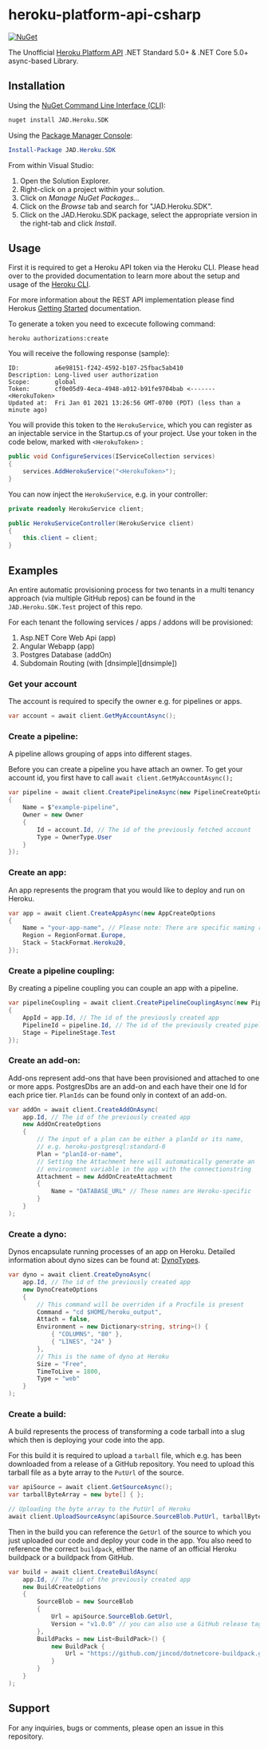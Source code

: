 # heroku-platform-api-csharp

[![NuGet](https://img.shields.io/nuget/v/JAD.Heroku.SDK.svg)](https://www.nuget.org/packages/JAD.Heroku.SDK/)

The Unofficial [Heroku Platform API][herokuAPI] .NET Standard 5.0+ &amp; .NET Core 5.0+ async-based Library. 


## Installation

Using the [NuGet Command Line Interface (CLI)][nuget-cli]:

```sh
nuget install JAD.Heroku.SDK
```

Using the [Package Manager Console][package-manager-console]:

```powershell
Install-Package JAD.Heroku.SDK
```

From within Visual Studio:

1. Open the Solution Explorer.
2. Right-click on a project within your solution.
3. Click on *Manage NuGet Packages...*
4. Click on the *Browse* tab and search for "JAD.Heroku.SDK".
5. Click on the JAD.Heroku.SDK package, select the appropriate version in the
   right-tab and click *Install*.

## Usage
First it is required to get a Heroku API token via the Heroku CLI. Please head over to the provided documentation to learn more about the setup and usage of the [Heroku CLI][heroku-cli].

For more information about the REST API implementation please find Herokus [Getting Started][getting-started] documentation.

To generate a token you need to excecute following command:

```
heroku authorizations:create
```
You will receive the following response (sample):

```
ID:          a6e98151-f242-4592-b107-25fbac5ab410
Description: Long-lived user authorization
Scope:       global
Token:       cf0e05d9-4eca-4948-a012-b91fe9704bab <------- <HerokuToken>
Updated at:  Fri Jan 01 2021 13:26:56 GMT-0700 (PDT) (less than a minute ago)
```

You will provide this token to the `HerokuService`, which you can register as an injectable service in the Startup.cs of your project. Use your token in the code below, marked with `<HerokuToken>` :

```c#
public void ConfigureServices(IServiceCollection services)
{
    services.AddHerokuService("<HerokuToken>");
}
```

You can now inject the `HerokuService`, e.g. in your controller:

```c#
private readonly HerokuService client;

public HerokuServiceController(HerokuService client)
{
    this.client = client;
}
```
## Examples

An entire automatic provisioning process for two tenants in a multi tenancy approach (via multiple GitHub repos) can be found in the `JAD.Heroku.SDK.Test` project of this repo.

For each tenant the following services / apps / addons will be provisioned:
1. Asp.NET Core Web Api (app)
2. Angular Webapp (app)
3. Postgres Database (addOn)
4. Subdomain Routing (with [dnsimple][dnsimple])

### Get your account
The account is required to specify the owner e.g. for pipelines or apps.
```c#
var account = await client.GetMyAccountAsync();
```

### Create a pipeline:
A pipeline allows grouping of apps into different stages. 

Before you can create a pipeline you have attach an owner. To get your account id, you first have to call `await client.GetMyAccountAsync();`
```c#
var pipeline = await client.CreatePipelineAsync(new PipelineCreateOptions
{
    Name = $"example-pipeline",
    Owner = new Owner
    {
        Id = account.Id, // The id of the previously fetched account 
        Type = OwnerType.User
    }
});
```

### Create an app:
An app represents the program that you would like to deploy and run on Heroku.
```c#
var app = await client.CreateAppAsync(new AppCreateOptions
{
    Name = "your-app-name", // Please note: There are specific naming requirements
    Region = RegionFormat.Europe,
    Stack = StackFormat.Heroku20,
});
```

### Create a pipeline coupling:
By creating a pipeline coupling you can couple an app with a pipeline.
```c#
var pipelineCoupling = await client.CreatePipelineCouplingAsync(new PipelineCouplingCreateOptions
{
    AppId = app.Id, // The id of the previously created app
    PipelineId = pipeline.Id, // The id of the previously created pipeline
    Stage = PipelineStage.Test
});
```

### Create an add-on:
Add-ons represent add-ons that have been provisioned and attached to one or more apps. PostgresDbs are an add-on and each have their one Id for each price tier. `PlanIds` can be found only in context of an add-on.
```c#
var addOn = await client.CreateAddOnAsync(
    app.Id, // The id of the previously created app
    new AddOnCreateOptions
    {
        // The input of a plan can be either a planId or its name,
        // e.g. heroku-postgresql:standard-0
        Plan = "planId-or-name", 
        // Setting the Attachment here will automatically generate an
        // environment variable in the app with the connectionstring
        Attachment = new AddOnCreateAttachment
        {
            Name = "DATABASE_URL" // These names are Heroku-specific
        }
    }
);
```

### Create a dyno:
Dynos encapsulate running processes of an app on Heroku. Detailed information about dyno sizes can be found at: [DynoTypes][dyno-types].
```c#
var dyno = await client.CreateDynoAsync(
    app.Id, // The id of the previously created app
    new DynoCreateOptions
    {
        // This command will be overriden if a Procfile is present
        Command = "cd $HOME/heroku_output",
        Attach = false,
        Environment = new Dictionary<string, string>() { 
            { "COLUMNS", "80" }, 
            { "LINES", "24" } 
        },
        // This is the name of dyno at Heroku
        Size = "Free",
        TimeToLive = 1800,
        Type = "web"
    }
);
```

### Create a build:
A build represents the process of transforming a code tarball into a slug which then is deploying your code into the app.

 For this build it is required to upload a `tarball` file, which e.g. has been downloaded from a release of a GitHub repository. You need to upload this tarball file as a byte array to the `PutUrl` of the source.

```c#
var apiSource = await client.GetSourceAsync();
var tarballByteArray = new byte[] { };

// Uploading the byte array to the PutUrl of Heroku
await client.UploadSourceAsync(apiSource.SourceBlob.PutUrl, tarballByteArray);
```
Then in the build you can reference the `GetUrl` of the source to which you just uploaded our code and deploy your code in the app. You also need to reference the correct `buildpack`, either the name of an official Heroku buildpack or a buildpack from GitHub.

```c#
var build = await client.CreateBuildAsync(
    app.Id, // The id of the previously created app
    new BuildCreateOptions
    {
        SourceBlob = new SourceBlob
        {
            Url = apiSource.SourceBlob.GetUrl, 
            Version = "v1.0.0" // you can also use a GitHub release tag
        },
        BuildPacks = new List<BuildPack>() {
            new BuildPack {
                Url = "https://github.com/jincod/dotnetcore-buildpack.git"
            }
        }
    }
);
```

## Support

For any inquiries, bugs or comments, please open an issue in this repository.

[heroku]: https://dashboard.heroku.com/
[herokuAPI]: https://devcenter.heroku.com/articles/platform-api-reference
[package-manager-console]: https://docs.microsoft.com/en-us/nuget/tools/package-manager-console
[nuget-cli]: https://docs.microsoft.com/en-us/nuget/tools/nuget-exe-cli-reference
[heroku-cli]: https://devcenter.heroku.com/articles/heroku-cli
[nuget-website]: https://www.nuget.org/packages/JAD.Heroku.SDK/
[getting-started]: https://devcenter.heroku.com/articles/platform-api-quickstart
[dyno-types]: https://devcenter.heroku.com/articles/dyno-types